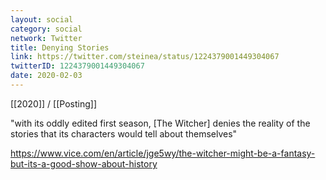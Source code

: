 ```yaml
---
layout: social
category: social
network: Twitter
title: Denying Stories
link: https://twitter.com/steinea/status/1224379001449304067
twitterID: 1224379001449304067
date: 2020-02-03
---
```


[[2020]] / [[Posting]]

"with its oddly edited first season, [The Witcher] denies the reality of the stories that its characters would tell about themselves"

<https://www.vice.com/en/article/jge5wy/the-witcher-might-be-a-fantasy-but-its-a-good-show-about-history>

